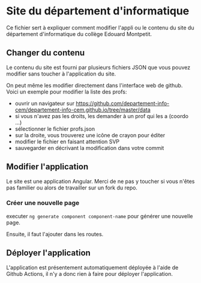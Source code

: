 # Site du département d'informatique

Ce fichier sert à expliquer comment modifier l'appli ou le contenu du site du département d'informatique du collège Edouard Montpetit.

## Changer du contenu

Le contenu du site est fourni par plusieurs fichiers JSON que vous pouvez modifier sans 
toucher à l'application du site.

On peut même les modifier directement dans l'interface web de github.
Voici un exemple pour modifier la liste des profs:
  - ouvrir un navigateur sur https://github.com/departement-info-cem/departement-info-cem.github.io/tree/master/data
  - si vous n'avez pas les droits, les demander à un prof qui les a (coordo ...)
  - sélectionner le fichier profs.json
  - sur la droite, vous trouverez une icône de crayon pour éditer
  - modifier le fichier en faisant attention SVP
  - sauvegarder en décrivant la modification dans votre commit

## Modifier l'application

Le site est une application Angular. Merci de ne pas y toucher si vous n'êtes pas familier ou alors de travailler sur un fork du repo.


### Créer une nouvelle page

executer `ng generate component component-name` pour générer une nouvelle page.

Ensuite, il faut l'ajouter dans les routes.

## Déployer l'application

L'application est présentement automatiquement déployée à l'aide de Github Actions, il n'y a donc rien à faire pour déployer l'application.
